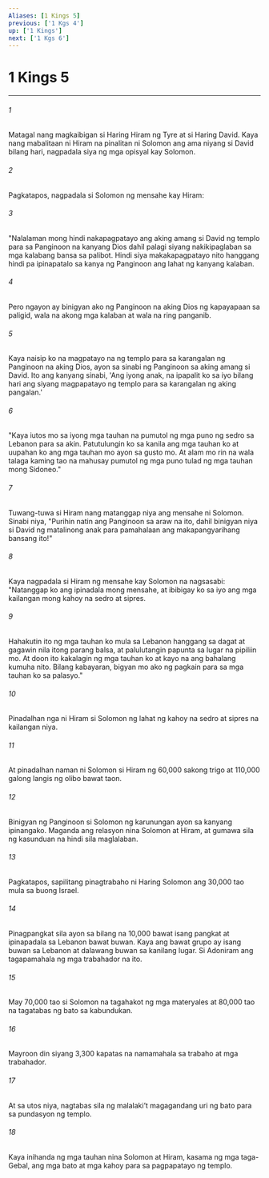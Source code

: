 ```yaml
---
Aliases: [1 Kings 5]
previous: ['1 Kgs 4']
up: ['1 Kings']
next: ['1 Kgs 6']
---
```

# 1 Kings 5

***


###### 1 


Matagal nang magkaibigan si Haring Hiram ng Tyre at si Haring David. Kaya nang mabalitaan ni Hiram na pinalitan ni Solomon ang ama niyang si David bilang hari, nagpadala siya ng mga opisyal kay Solomon. 


###### 2 


Pagkatapos, nagpadala si Solomon ng mensahe kay Hiram: 


###### 3 


"Nalalaman mong hindi nakapagpatayo ang aking amang si David ng templo para sa Panginoon na kanyang Dios dahil palagi siyang nakikipaglaban sa mga kalabang bansa sa palibot. Hindi siya makakapagpatayo nito hanggang hindi pa ipinapatalo sa kanya ng Panginoon ang lahat ng kanyang kalaban. 


###### 4 


Pero ngayon ay binigyan ako ng Panginoon na aking Dios ng kapayapaan sa paligid, wala na akong mga kalaban at wala na ring panganib. 


###### 5 


Kaya naisip ko na magpatayo na ng templo para sa karangalan ng Panginoon na aking Dios, ayon sa sinabi ng Panginoon sa aking amang si David. Ito ang kanyang sinabi, 'Ang iyong anak, na ipapalit ko sa iyo bilang hari ang siyang magpapatayo ng templo para sa karangalan ng aking pangalan.' 


###### 6 


"Kaya iutos mo sa iyong mga tauhan na pumutol ng mga puno ng sedro sa Lebanon para sa akin. Patutulungin ko sa kanila ang mga tauhan ko at uupahan ko ang mga tauhan mo ayon sa gusto mo. At alam mo rin na wala talaga kaming tao na mahusay pumutol ng mga puno tulad ng mga tauhan mong Sidoneo." 


###### 7 


Tuwang-tuwa si Hiram nang matanggap niya ang mensahe ni Solomon. Sinabi niya, "Purihin natin ang Panginoon sa araw na ito, dahil binigyan niya si David ng matalinong anak para pamahalaan ang makapangyarihang bansang ito!" 


###### 8 


Kaya nagpadala si Hiram ng mensahe kay Solomon na nagsasabi: "Natanggap ko ang ipinadala mong mensahe, at ibibigay ko sa iyo ang mga kailangan mong kahoy na sedro at sipres. 


###### 9 


Hahakutin ito ng mga tauhan ko mula sa Lebanon hanggang sa dagat at gagawin nila itong parang balsa, at palulutangin papunta sa lugar na pipiliin mo. At doon ito kakalagin ng mga tauhan ko at kayo na ang bahalang kumuha nito. Bilang kabayaran, bigyan mo ako ng pagkain para sa mga tauhan ko sa palasyo." 


###### 10 


Pinadalhan nga ni Hiram si Solomon ng lahat ng kahoy na sedro at sipres na kailangan niya. 


###### 11 


At pinadalhan naman ni Solomon si Hiram ng 60,000 sakong trigo at 110,000 galong langis ng olibo bawat taon. 


###### 12 


Binigyan ng Panginoon si Solomon ng karunungan ayon sa kanyang ipinangako. Maganda ang relasyon nina Solomon at Hiram, at gumawa sila ng kasunduan na hindi sila maglalaban. 


###### 13 


Pagkatapos, sapilitang pinagtrabaho ni Haring Solomon ang 30,000 tao mula sa buong Israel. 


###### 14 


Pinagpangkat sila ayon sa bilang na 10,000 bawat isang pangkat at ipinapadala sa Lebanon bawat buwan. Kaya ang bawat grupo ay isang buwan sa Lebanon at dalawang buwan sa kanilang lugar. Si Adoniram ang tagapamahala ng mga trabahador na ito. 


###### 15 


May 70,000 tao si Solomon na tagahakot ng mga materyales at 80,000 tao na tagatabas ng bato sa kabundukan. 


###### 16 


Mayroon din siyang 3,300 kapatas na namamahala sa trabaho at mga trabahador. 


###### 17 


At sa utos niya, nagtabas sila ng malalakiʼt magagandang uri ng bato para sa pundasyon ng templo. 


###### 18 


Kaya inihanda ng mga tauhan nina Solomon at Hiram, kasama ng mga taga-Gebal, ang mga bato at mga kahoy para sa pagpapatayo ng templo.
